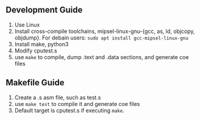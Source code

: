 
## Development Guide

1. Use Linux
2. Install cross-compile toolchains, mipsel-linux-gnu-{gcc, as, ld, objcopy, objdump}. For debain users: `sudo apt install gcc-mipsel-linux-gnu`
3. Install make, python3
4. Modify cputest.s
5. use `make` to compile, dump .text and .data sections, and generate coe files

## Makefile Guide

1. Create a .s asm file, such as test.s
2. use `make test` to compile it and generate coe files
3. Default target is cputest.s if executing `make`.